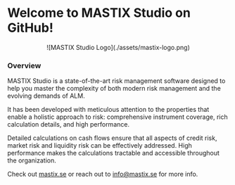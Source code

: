 # Welcome to MASTIX Studio on GitHub!

<p align="center">
  ![MASTIX Studio Logo](./assets/mastix-logo.png)
</p>

### Overview  

MASTIX Studio is a state-of-the-art risk management software designed to help you master the complexity of both modern risk management and the evolving demands of ALM.

It has been developed with meticulous attention to the properties that enable a holistic approach to risk: comprehensive  instrument coverage, rich calculation details, and high performance.

Detailed calculations on cash flows ensure that all aspects of credit risk, market risk and liquidity risk can be effectively addressed. High performance makes the calculations tractable and accessible throughout the organization.
  

Check out [mastix.se](https://www.mastix.se/) or reach out to [info@mastix.se](mailto:info@mastix.se) for more info. 
